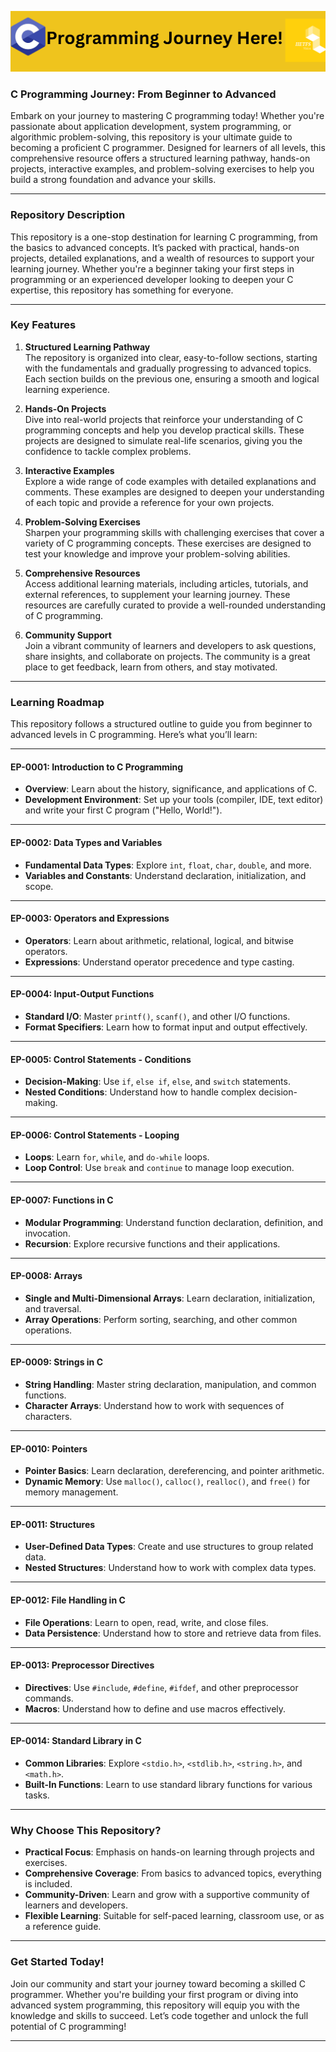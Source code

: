 [![C Programming Journey](/Images/CProgrammingJourney.png)](courseMenu.md)

 
### **C Programming Journey: From Beginner to Advanced**

Embark on your journey to mastering C programming today! Whether you're passionate about application development, system programming, or algorithmic problem-solving, this repository is your ultimate guide to becoming a proficient C programmer. Designed for learners of all levels, this comprehensive resource offers a structured learning pathway, hands-on projects, interactive examples, and problem-solving exercises to help you build a strong foundation and advance your skills.

---

### **Repository Description**

This repository is a one-stop destination for learning C programming, from the basics to advanced concepts. It’s packed with practical, hands-on projects, detailed explanations, and a wealth of resources to support your learning journey. Whether you're a beginner taking your first steps in programming or an experienced developer looking to deepen your C expertise, this repository has something for everyone.

---

### **Key Features**

1. **Structured Learning Pathway**  
  The repository is organized into clear, easy-to-follow sections, starting with the fundamentals and gradually progressing to advanced topics. Each section builds on the previous one, ensuring a smooth and logical learning experience.
  
2. **Hands-On Projects**  
  Dive into real-world projects that reinforce your understanding of C programming concepts and help you develop practical skills. These projects are designed to simulate real-life scenarios, giving you the confidence to tackle complex problems.
  
3. **Interactive Examples**  
  Explore a wide range of code examples with detailed explanations and comments. These examples are designed to deepen your understanding of each topic and provide a reference for your own projects.
  
4. **Problem-Solving Exercises**  
  Sharpen your programming skills with challenging exercises that cover a variety of C programming concepts. These exercises are designed to test your knowledge and improve your problem-solving abilities.
  
5. **Comprehensive Resources**  
  Access additional learning materials, including articles, tutorials, and external references, to supplement your learning journey. These resources are carefully curated to provide a well-rounded understanding of C programming.
  
6. **Community Support**  
  Join a vibrant community of learners and developers to ask questions, share insights, and collaborate on projects. The community is a great place to get feedback, learn from others, and stay motivated.
  

---

### **Learning Roadmap**

This repository follows a structured outline to guide you from beginner to advanced levels in C programming. Here’s what you’ll learn:

---

#### **EP-0001: Introduction to C Programming**

- **Overview**: Learn about the history, significance, and applications of C.
- **Development Environment**: Set up your tools (compiler, IDE, text editor) and write your first C program ("Hello, World!").

---

#### **EP-0002: Data Types and Variables**

- **Fundamental Data Types**: Explore `int`, `float`, `char`, `double`, and more.
- **Variables and Constants**: Understand declaration, initialization, and scope.

---

#### **EP-0003: Operators and Expressions**

- **Operators**: Learn about arithmetic, relational, logical, and bitwise operators.
- **Expressions**: Understand operator precedence and type casting.

---

#### **EP-0004: Input-Output Functions**

- **Standard I/O**: Master `printf()`, `scanf()`, and other I/O functions.
- **Format Specifiers**: Learn how to format input and output effectively.

---

#### **EP-0005: Control Statements - Conditions**

- **Decision-Making**: Use `if`, `else if`, `else`, and `switch` statements.
- **Nested Conditions**: Understand how to handle complex decision-making.

---

#### **EP-0006: Control Statements - Looping**

- **Loops**: Learn `for`, `while`, and `do-while` loops.
- **Loop Control**: Use `break` and `continue` to manage loop execution.

---

#### **EP-0007: Functions in C**

- **Modular Programming**: Understand function declaration, definition, and invocation.
- **Recursion**: Explore recursive functions and their applications.

---

#### **EP-0008: Arrays**

- **Single and Multi-Dimensional Arrays**: Learn declaration, initialization, and traversal.
- **Array Operations**: Perform sorting, searching, and other common operations.

---

#### **EP-0009: Strings in C**

- **String Handling**: Master string declaration, manipulation, and common functions.
- **Character Arrays**: Understand how to work with sequences of characters.

---

#### **EP-0010: Pointers**

- **Pointer Basics**: Learn declaration, dereferencing, and pointer arithmetic.
- **Dynamic Memory**: Use `malloc()`, `calloc()`, `realloc()`, and `free()` for memory management.

---

#### **EP-0011: Structures**

- **User-Defined Data Types**: Create and use structures to group related data.
- **Nested Structures**: Understand how to work with complex data types.

---

#### **EP-0012: File Handling in C**

- **File Operations**: Learn to open, read, write, and close files.
- **Data Persistence**: Understand how to store and retrieve data from files.

---

#### **EP-0013: Preprocessor Directives**

- **Directives**: Use `#include`, `#define`, `#ifdef`, and other preprocessor commands.
- **Macros**: Understand how to define and use macros effectively.

---

#### **EP-0014: Standard Library in C**

- **Common Libraries**: Explore `<stdio.h>`, `<stdlib.h>`, `<string.h>`, and `<math.h>`.
- **Built-In Functions**: Learn to use standard library functions for various tasks.

---

### **Why Choose This Repository?**

- **Practical Focus**: Emphasis on hands-on learning through projects and exercises.
- **Comprehensive Coverage**: From basics to advanced topics, everything is included.
- **Community-Driven**: Learn and grow with a supportive community of learners and developers.
- **Flexible Learning**: Suitable for self-paced learning, classroom use, or as a reference guide.

---

### **Get Started Today!**

Join our community and start your journey toward becoming a skilled C programmer. Whether you're building your first program or diving into advanced system programming, this repository will equip you with the knowledge and skills to succeed. Let’s code together and unlock the full potential of C programming!

---
